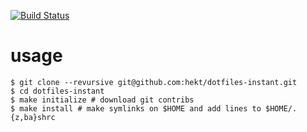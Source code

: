 [![Build Status](https://travis-ci.org/hekt/dotfiles-instant.svg?branch=master)](https://travis-ci.org/hekt/dotfiles-instant)

# usage

```console
$ git clone --revursive git@github.com:hekt/dotfiles-instant.git
$ cd dotfiles-instant
$ make initialize # download git contribs
$ make install # make symlinks on $HOME and add lines to $HOME/.{z,ba}shrc
```
